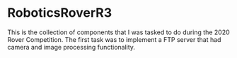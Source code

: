 # RoboticsRoverR3

This is the collection of components that I was tasked to do during the 2020 Rover Competition. The first task was to implement a FTP server that had camera and image processing functionality.
